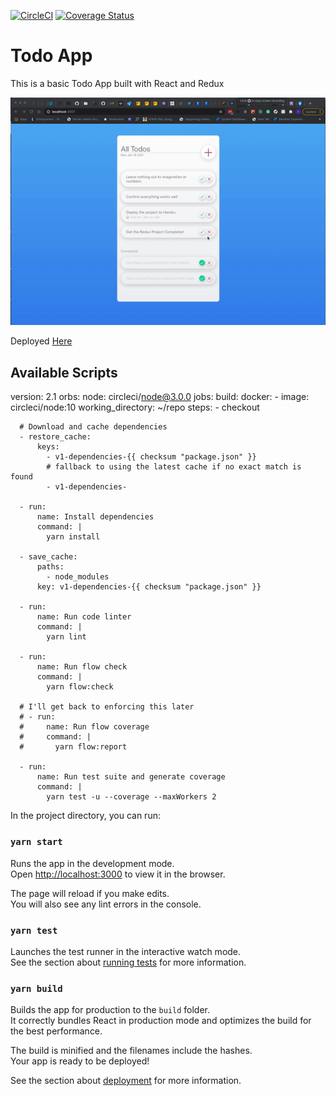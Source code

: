 [![CircleCI](https://circleci.com/gh/innocentamadi/Todo-App-Redux.svg?style=shield&circle-token=14359bf91c4c7c5cece5c5f885a55d5632f12477)](https://circleci.com/gh/innocentamadi/Todo-App-Redux)
[![Coverage Status](https://coveralls.io/repos/github/innocentamadi/Todo-App-Redux/badge.svg?branch=master&t=ne9um1)](https://coveralls.io/github/innocentamadi/Todo-App-Redux?branch=master)
# Todo App

This is a basic Todo App built with React and Redux

![alt Demo](./public/demo.gif?raw=true)

Deployed [Here](http://cent-todo-app.herokuapp.com)

## Available Scripts
version: 2.1
orbs:
  node: circleci/node@3.0.0
jobs:
  build:
    docker:
      - image: circleci/node:10
    working_directory: ~/repo
    steps:
      - checkout

      # Download and cache dependencies
      - restore_cache:
          keys:
            - v1-dependencies-{{ checksum "package.json" }}
            # fallback to using the latest cache if no exact match is found
            - v1-dependencies-

      - run:
          name: Install dependencies
          command: |
            yarn install

      - save_cache:
          paths:
            - node_modules
          key: v1-dependencies-{{ checksum "package.json" }}

      - run:
          name: Run code linter
          command: |
            yarn lint

      - run:
          name: Run flow check
          command: |
            yarn flow:check

      # I'll get back to enforcing this later
      # - run:
      #     name: Run flow coverage
      #     command: |
      #       yarn flow:report

      - run:
          name: Run test suite and generate coverage
          command: |
            yarn test -u --coverage --maxWorkers 2

In the project directory, you can run:

### `yarn start`

Runs the app in the development mode.\
Open [http://localhost:3000](http://localhost:3000) to view it in the browser.

The page will reload if you make edits.\
You will also see any lint errors in the console.

### `yarn test`

Launches the test runner in the interactive watch mode.\
See the section about [running tests](https://facebook.github.io/create-react-app/docs/running-tests) for more information.

### `yarn build`

Builds the app for production to the `build` folder.\
It correctly bundles React in production mode and optimizes the build for the best performance.

The build is minified and the filenames include the hashes.\
Your app is ready to be deployed!

See the section about [deployment](https://facebook.github.io/create-react-app/docs/deployment) for more information.